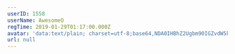 ```yaml
---
userID: 1558
userName: AwesomeO
regTime: 2019-01-29T01:17:00.000Z
avatar: 'data:text/plain; charset=utf-8;base64,NDA0IHBhZ2Ugbm90IGZvdW5kCg=='
url: null
---
```




